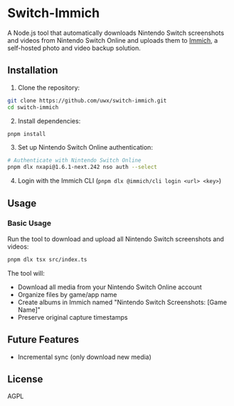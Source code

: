 # Switch-Immich

A Node.js tool that automatically downloads Nintendo Switch screenshots and videos from Nintendo Switch Online and uploads them to [Immich](https://immich.app/), a self-hosted photo and video backup solution.

## Installation

1. Clone the repository:
```bash
git clone https://github.com/uwx/switch-immich.git
cd switch-immich
```

2. Install dependencies:
```bash
pnpm install
```

3. Set up Nintendo Switch Online authentication:
```bash
# Authenticate with Nintendo Switch Online
pnpm dlx nxapi@1.6.1-next.242 nso auth --select
```

4. Login with the Immich CLI (`pnpm dlx @immich/cli login <url> <key>`)

## Usage

### Basic Usage

Run the tool to download and upload all Nintendo Switch screenshots and videos:

```bash
pnpm dlx tsx src/index.ts
```

The tool will:
- Download all media from your Nintendo Switch Online account
- Organize files by game/app name
- Create albums in Immich named "Nintendo Switch Screenshots: [Game Name]"
- Preserve original capture timestamps

## Future Features

- Incremental sync (only download new media)

## License

AGPL